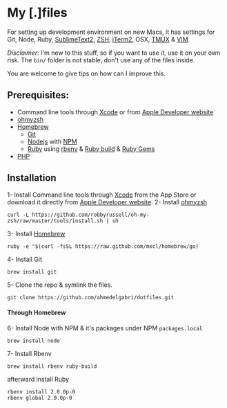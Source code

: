 # My [.]files

For setting up development environment on new Macs, it has settings for Git, Node, Ruby, [SublimeText2](http://www.sublimetext.com/), [ZSH](http://zsh.sourceforge.net/), [iTerm2](http://www.iterm2.com/#/section/home), OSX, [TMUX](http://tmux.sourceforge.net/) & [VIM](http://www.vim.org/).

*Disclaimer:* I'm new to this stuff, so if you want to use it, use it on your own risk. The `bin/` folder is not stable, don't use any of the files inside.

You are welcome to give tips on how can I improve this. 


## Prerequisites:

* Command line tools through [Xcode](https://itunes.apple.com/en/app/xcode/id497799835?mt=12) or from [Apple Developer website](https://developer.apple.com/downloads)
* [ohmyzsh](https://github.com/robbyrussell/oh-my-zsh)
* [Homebrew](http://mxcl.github.io/homebrew/)
    * [Git](http://git-scm.com/)
    * [Nodejs](http://nodejs.org/) with [NPM](https://npmjs.org/)
    * [Ruby](http://www.ruby-lang.org/en/) using [rbenv](https://github.com/sstephenson/rbenv/) & [Ruby build](https://github.com/sstephenson/ruby-build)  & [Ruby Gems](http://rubygems.org)
* [PHP](http://php-osx.liip.ch/)

## Installation
1- Install Command line tools through [Xcode](https://itunes.apple.com/en/app/xcode/id497799835?mt=12) from the App Store or download it directly from [Apple Developer website](https://developer.apple.com/downloads).
2- Install [ohmyzsh](https://github.com/robbyrussell/oh-my-zsh)

    curl -L https://github.com/robbyrussell/oh-my-zsh/raw/master/tools/install.sh | sh
3- Install [Homebrew](http://mxcl.github.io/homebrew/)

    ruby -e "$(curl -fsSL https://raw.github.com/mxcl/homebrew/go)

4- Install Git

    brew install git

5- Clone the repo & symlink the files.

    git clone https://github.com/ahmedelgabri/dotfiles.git

#### Through Homebrew

6- Install Node with NPM & it's packages under NPM `packages.local`

    brew install node
7- Install Rbenv

    brew install rbenv ruby-build
afterward install Ruby

    rbenv install 2.0.0p-0
    rbenv global 2.0.0p-0






